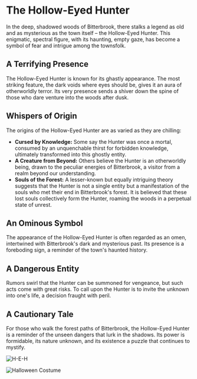 
# The Hollow-Eyed Hunter

In the deep, shadowed woods of Bitterbrook, there stalks a legend as old and as mysterious as the town itself – the Hollow-Eyed Hunter. This enigmatic, spectral figure, with its haunting, empty gaze, has become a symbol of fear and intrigue among the townsfolk.

## A Terrifying Presence
The Hollow-Eyed Hunter is known for its ghastly appearance. The most striking feature, the dark voids where eyes should be, gives it an aura of otherworldly terror. Its very presence sends a shiver down the spine of those who dare venture into the woods after dusk.

## Whispers of Origin
The origins of the Hollow-Eyed Hunter are as varied as they are chilling:
- **Cursed by Knowledge:** Some say the Hunter was once a mortal, consumed by an unquenchable thirst for forbidden knowledge, ultimately transformed into this ghostly entity.
- **A Creature from Beyond:** Others believe the Hunter is an otherworldly being, drawn to the peculiar energies of Bitterbrook, a visitor from a realm beyond our understanding.
- **Souls of the Forest:** A lesser-known but equally intriguing theory suggests that the Hunter is not a single entity but a manifestation of the souls who met their end in Bitterbrook's forest. It is believed that these lost souls collectively form the Hunter, roaming the woods in a perpetual state of unrest.

## An Ominous Symbol
The appearance of the Hollow-Eyed Hunter is often regarded as an omen, intertwined with Bitterbrook's dark and mysterious past. Its presence is a foreboding sign, a reminder of the town's haunted history.

## A Dangerous Entity
Rumors swirl that the Hunter can be summoned for vengeance, but such acts come with great risks. To call upon the Hunter is to invite the unknown into one's life, a decision fraught with peril.

## A Cautionary Tale
For those who walk the forest paths of Bitterbrook, the Hollow-Eyed Hunter is a reminder of the unseen dangers that lurk in the shadows. Its power is formidable, its nature unknown, and its existence a puzzle that continues to mystify.

![H-E-H](/images/h-e-h.jpeg)

![Halloween Costume](/images/h-e-h-2.jpeg)





